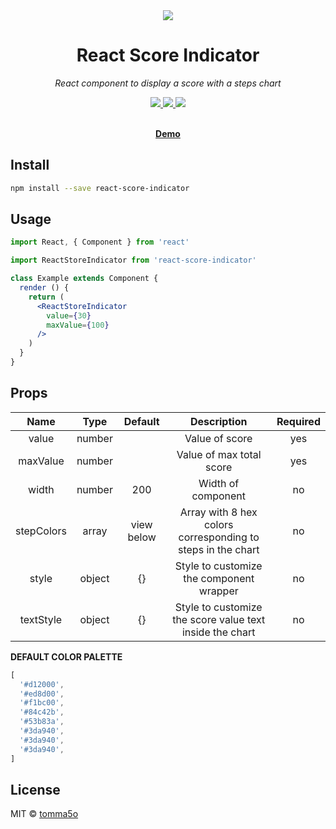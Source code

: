 <div align="center">
  <a href="https://github.com/tomma5o/react-score-indicator">
    <img src="http://mantovanig.it/media/react-score-indicator.png" />
  </a>
  <h1>React Score Indicator</h1>
  <p>
    <em>React component to display a score with a steps chart</em>
  </p>
  <p>
    <a href="https://github.com/tomma5o/react-score-indicator/commits/master">
      <img src="https://img.shields.io/github/last-commit/tomma5o/react-score-indicator.svg" />
    </a>
    <a href="https://www.npmjs.com/package/react-score-indicator">
      <img src="https://img.shields.io/npm/v/react-score-indicator.svg" />
    </a>
    <a href="https://standardjs.com">
      <img src="https://img.shields.io/badge/code_style-standard-brightgreen.svg" />
    </a>
  </p>
  <br>
  <a href="https://tomma5o.github.io/react-score-indicator"><b>Demo</b></a>
</div>


## Install

```bash
npm install --save react-score-indicator
```

## Usage

```jsx
import React, { Component } from 'react'

import ReactStoreIndicator from 'react-score-indicator'

class Example extends Component {
  render () {
    return (
      <ReactStoreIndicator
        value={30}
        maxValue={100}
      />
    )
  }
}
```

## Props

|    Name    |  Type  |   Default  |                         Description                         | Required |
|:----------:|:------:|:----------:|:-----------------------------------------------------------:|:--------:|
| value      | number |            | Value of score                                              | yes      |
| maxValue   | number |            | Value of max total score                                    | yes      |
| width      | number | 200        | Width of component                                          | no       |
| stepColors | array  | view below | Array with 8 hex colors corresponding to steps in the chart | no       |
| style      | object | {}         | Style to customize the component wrapper                    | no       |
| textStyle  | object | {}         | Style to customize the score value text inside the chart    | no       |

**DEFAULT COLOR PALETTE**
```js
[
  '#d12000',
  '#ed8d00',
  '#f1bc00',
  '#84c42b',
  '#53b83a',
  '#3da940',
  '#3da940',
  '#3da940',
]
```

## License

MIT © [tomma5o](https://github.com/tomma5o)
